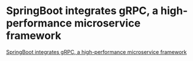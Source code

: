 # SpringBoot integrates gRPC, a high-performance microservice framework
[SpringBoot integrates gRPC, a high-performance microservice framework](https://aiwithcloud.com/2022/09/16/springboot_integrates_grpc_a_high_performance_microservice_framework/)
